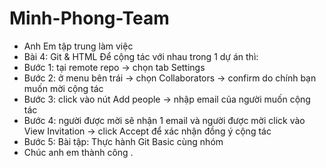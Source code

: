 # Minh-Phong-Team
- Anh Em tập trung làm việc
- Bài 4: Git & HTML Để cộng tác với nhau trong 1 dự án thì:
- Bước 1: tại remote repo -> chọn tab Settings
- Bước 2: ở menu bên trái -> chọn Collaborators -> confirm do chính bạn muốn mời cộng tác
- Bước 3: click vào nút Add people -> nhập email của người muốn cộng tác
- Bước 4: người được mời sẽ nhận 1 email và người được mời click vào View Invitation -> click Accept để xác nhận đồng ý cộng tác
- Bước 5: Bài tập: Thực hành Git Basic cùng nhóm
- Chúc anh em thành công .


